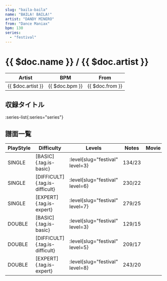 ```yaml
---
slug: "baila-baila"
name: "BAILA! BAILA!"
artist: "DANDY MINERO"
from: "Dance Maniax"
bpm: 130
series:
  - "festival"
---
```


# {{ $doc.name }} / {{ $doc.artist }}

|Artist|BPM|From|
|------|---|----|
|{{ $doc.artist }}|{{ $doc.bpm }}|{{ $doc.from }}|

## 収録タイトル

:series-list{:series="series"}

## 譜面一覧

|PlayStyle|Difficulty|Levels|Notes|Movie|
|---------|----------|------|-----|-----|
|SINGLE|[BASIC]{.tag.is-basic}|:level{slug="festival" level=3}|134/23||
|SINGLE|[DIFFICULT]{.tag.is-difficult}|:level{slug="festival" level=6}|230/22||
|SINGLE|[EXPERT]{.tag.is-expert}|:level{slug="festival" level=7}|279/25||
|DOUBLE|[BASIC]{.tag.is-basic}|:level{slug="festival" level=3}|129/15||
|DOUBLE|[DIFFICULT]{.tag.is-difficult}|:level{slug="festival" level=5}|209/17||
|DOUBLE|[EXPERT]{.tag.is-expert}|:level{slug="festival" level=8}|243/20||
